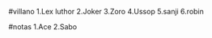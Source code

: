 #villano
    1.Lex luthor
    2.Joker
    3.Zoro
    4.Ussop
    5.sanji
    6.robin

#notas
    1.Ace
    2.Sabo